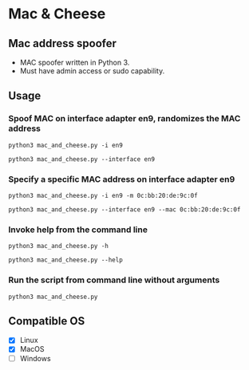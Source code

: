 # Mac & Cheese

## Mac address spoofer

- MAC spoofer written in Python 3. 
- Must have admin access or sudo capability.

## Usage

### Spoof MAC on interface adapter en9, randomizes the MAC address

```shell
python3 mac_and_cheese.py -i en9
```

```shell
python3 mac_and_cheese.py --interface en9
```

### Specify a specific MAC address on interface adapter en9

```shell
python3 mac_and_cheese.py -i en9 -m 0c:bb:20:de:9c:0f
```

```shell
python3 mac_and_cheese.py --interface en9 --mac 0c:bb:20:de:9c:0f
```

### Invoke help from the command line

```shell
python3 mac_and_cheese.py -h
```

```shell
python3 mac_and_cheese.py --help
```

### Run the script from command line without arguments

```shell
python3 mac_and_cheese.py
```

## Compatible OS

- [x] Linux
- [x] MacOS
- [ ] Windows
